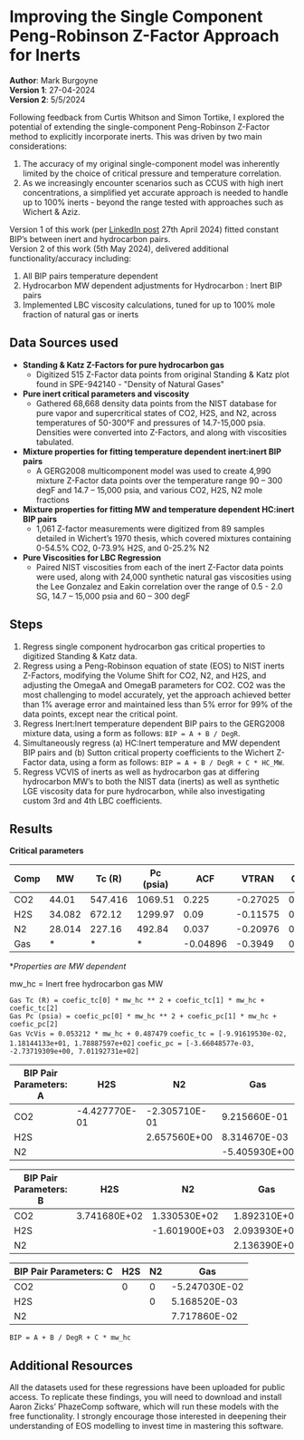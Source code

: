 # Improving the Single Component Peng-Robinson Z-Factor Approach for Inerts

**Author**: Mark Burgoyne  
**Version 1**: 27-04-2024  
**Version 2**: 5/5/2024

Following feedback from Curtis Whitson and Simon Tortike, I explored the potential of extending the single-component Peng-Robinson Z-Factor method to explicitly incorporate inerts. This was driven by two main considerations: 
1. The accuracy of my original single-component model was inherently limited by the choice of critical pressure and temperature correlation.
2. As we increasingly encounter scenarios such as CCUS with high inert concentrations, a simplified yet accurate approach is needed to handle up to 100% inerts - beyond the range tested with approaches such as Wichert & Aziz.

Version 1 of this work (per [LinkedIn post](https://www.linkedin.com) 27th April 2024) fitted constant BIP’s between inert and hydrocarbon pairs.  
Version 2 of this work (5th May 2024), delivered additional functionality/accuracy including:
1. All BIP pairs temperature dependent
2. Hydrocarbon MW dependent adjustments for Hydrocarbon : Inert BIP pairs
3. Implemented LBC viscosity calculations, tuned for up to 100% mole fraction of natural gas or inerts

## Data Sources used

- **Standing & Katz Z-Factors for pure hydrocarbon gas**
  - Digitized 515 Z-Factor data points from original Standing & Katz plot found in SPE-942140 - "Density of Natural Gases"  
- **Pure inert critical parameters and viscosity**
  - Gathered 68,668 density data points from the NIST database for pure vapor and supercritical states of CO2, H2S, and N2, across temperatures of 50-300°F and pressures of 14.7-15,000 psia. Densities were converted into Z-Factors, and along with viscosities tabulated.
- **Mixture properties for fitting temperature dependent inert:inert BIP pairs**
  - A GERG2008 multicomponent model was used to create 4,990 mixture Z-Factor data points over the temperature range 90 – 300 degF and 14.7 – 15,000 psia, and various CO2, H2S, N2 mole fractions
- **Mixture properties for fitting MW and temperature dependent HC:inert BIP pairs**
  - 1,061 Z-factor measurements were digitized from 89 samples detailed in Wichert’s 1970 thesis, which covered mixtures containing 0-54.5% CO2, 0-73.9% H2S, and 0-25.2% N2
- **Pure Viscosities for LBC Regression**
  - Paired NIST viscosities from each of the inert Z-Factor data points were used, along with 24,000 synthetic natural gas viscosities using the Lee Gonzalez and Eakin correlation over the range of 0.5 - 2.0 SG, 14.7 – 15,000 psia and 60 – 300 degF

## Steps

1. Regress single component hydrocarbon gas critical properties to digitized Standing & Katz data.
2. Regress using a Peng-Robinson equation of state (EOS) to NIST inerts Z-Factors, modifying the Volume Shift for CO2, N2, and H2S, and adjusting the OmegaA and OmegaB parameters for CO2. CO2 was the most challenging to model accurately, yet the approach achieved better than 1% average error and maintained less than 5% error for 99% of the data points, except near the critical point.
3. Regress Inert:Inert temperature dependent BIP pairs to the GERG2008 mixture data, using a form as follows: `BIP = A + B / DegR`.
4. Simultaneously regress (a) HC:Inert temperature and MW dependent BIP pairs and (b) Sutton critical property coefficients to the Wichert Z-Factor data, using a form as follows: `BIP = A + B / DegR + C * HC_MW`.
5. Regress VCVIS of inerts as well as hydrocarbon gas at differing hydrocarbon MW’s to both the NIST data (inerts) as well as synthetic LGE viscosity data for pure hydrocarbon, while also investigating custom 3rd and 4th LBC coefficients.

## Results

**Critical parameters**

| Comp | MW    | Tc (R)  | Pc (psia) | ACF    | VTRAN   | OmegaA  | OmegaB  | VcVis (ft³/lbmol) |
|------|-------|---------|-----------|--------|---------|---------|---------|------------------|
| CO2  | 44.01 | 547.416 | 1069.51   | 0.225  | -0.27025| 0.441273| 0.070128| 1.3548           |
| H2S  | 34.082| 672.12  | 1299.97   | 0.09   | -0.11575| 0.457236| 0.077796| 1.37424          |
| N2   | 28.014| 227.16  | 492.84    | 0.037  | -0.20976| 0.457236| 0.077796| 1.25466          |
| Gas  | *     | *       | *         | -0.04896| -0.3949 | 0.429188| 0.069255| *                |

**Properties are MW dependent*

mw_hc = Inert free hydrocarbon gas MW

`Gas Tc (R) = coefic_tc[0] * mw_hc ** 2 + coefic_tc[1] * mw_hc + coefic_tc[2]`  
`Gas Pc (psia) = coefic_pc[0] * mw_hc ** 2 + coefic_pc[1] * mw_hc + coefic_pc[2]`  
`Gas VcVis = 0.053212 * mw_hc + 0.487479`
`coefic_tc = [-9.91619530e-02, 1.18144133e+01, 1.78887597e+02]`
`coefic_pc = [-3.66048577e-03, -2.73719309e+00, 7.01192731e+02]`


| BIP Pair Parameters: A | H2S          | N2            | Gas          |
|------------------------|--------------|---------------|--------------|
| CO2                    | -4.427770E-01| -2.305710E-01 | 9.215660E-01 |
| H2S                    |              | 2.657560E+00  | 8.314670E-03 |
| N2                     |              |               | -5.405930E+00|

| BIP Pair Parameters: B | H2S          | N2            | Gas          |
|------------------------|--------------|---------------|--------------|
| CO2                    | 3.741680E+02 | 1.330530E+02  | 1.892310E+01 |
| H2S                    |              | -1.601900E+03 | 2.093930E+01 |
| N2                     |              |               | 2.136390E+03 |

| BIP Pair Parameters: C | H2S          | N2            | Gas          |
|------------------------|--------------|---------------|--------------|
| CO2                    | 0            | 0             | -5.247030E-02|
| H2S                    |              | 0             | 5.168520E-03 |
| N2                     |              |               | 7.717860E-02 |

`BIP = A + B / DegR + C * mw_hc`

## Additional Resources

All the datasets used for these regressions have been uploaded for public access. To replicate these findings, you will need to download and install Aaron Zicks’ PhazeComp software, which will run these models with the free functionality. I strongly encourage those interested in deepening their understanding of EOS modelling to invest time in mastering this software.
